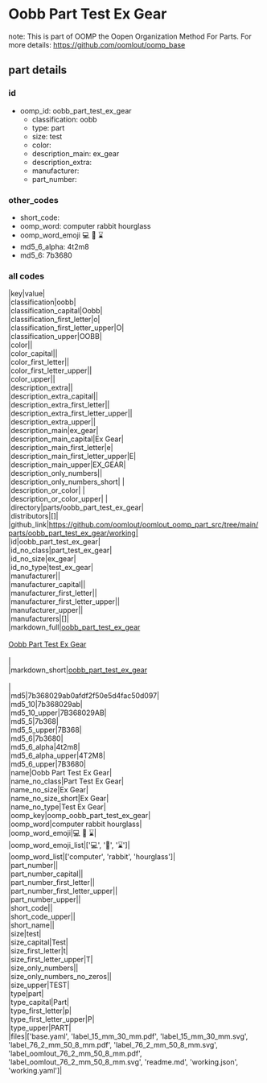 # Oobb Part Test Ex Gear  

note: This is part of OOMP the Oopen Organization Method For Parts. For more details: https://github.com/oomlout/oomp_base

##  part details





### id
* oomp_id: oobb_part_test_ex_gear
  * classification: oobb
  * type: part
  * size: test
  * color: 
  * description_main: ex_gear
  * description_extra: 
  * manufacturer: 
  * part_number: 

### other_codes
* short_code: 
* oomp_word: computer rabbit hourglass
* oomp_word_emoji :computer: :rabbit: :hourglass:
* md5_6_alpha: 4t2m8
* md5_6: 7b3680

### all codes 
|key|value|  
|classification|oobb|  
|classification_capital|Oobb|  
|classification_first_letter|o|  
|classification_first_letter_upper|O|  
|classification_upper|OOBB|  
|color||  
|color_capital||  
|color_first_letter||  
|color_first_letter_upper||  
|color_upper||  
|description_extra||  
|description_extra_capital||  
|description_extra_first_letter||  
|description_extra_first_letter_upper||  
|description_extra_upper||  
|description_main|ex_gear|  
|description_main_capital|Ex Gear|  
|description_main_first_letter|e|  
|description_main_first_letter_upper|E|  
|description_main_upper|EX_GEAR|  
|description_only_numbers||  
|description_only_numbers_short| |  
|description_or_color| |  
|description_or_color_upper| |  
|directory|parts/oobb_part_test_ex_gear|  
|distributors|[]|  
|github_link|https://github.com/oomlout/oomlout_oomp_part_src/tree/main/parts/oobb_part_test_ex_gear/working|  
|id|oobb_part_test_ex_gear|  
|id_no_class|part_test_ex_gear|  
|id_no_size|ex_gear|  
|id_no_type|test_ex_gear|  
|manufacturer||  
|manufacturer_capital||  
|manufacturer_first_letter||  
|manufacturer_first_letter_upper||  
|manufacturer_upper||  
|manufacturers|[]|  
|markdown_full|[oobb_part_test_ex_gear](https://github.com/oomlout/oomlout_oomp_part_src/tree/main/parts/oobb_part_test_ex_gear/working)<br>[](https://github.com/oomlout/oomlout_oomp_part_src/tree/main/parts/oobb_part_test_ex_gear/working)<br>[Oobb Part Test Ex Gear](https://github.com/oomlout/oomlout_oomp_part_src/tree/main/parts/oobb_part_test_ex_gear/working)<br><br>|  
|markdown_short|[oobb_part_test_ex_gear](https://github.com/oomlout/oomlout_oomp_part_src/tree/main/parts/oobb_part_test_ex_gear/working)<br><br>|  
|md5|7b368029ab0afdf2f50e5d4fac50d097|  
|md5_10|7b368029ab|  
|md5_10_upper|7B368029AB|  
|md5_5|7b368|  
|md5_5_upper|7B368|  
|md5_6|7b3680|  
|md5_6_alpha|4t2m8|  
|md5_6_alpha_upper|4T2M8|  
|md5_6_upper|7B3680|  
|name|Oobb Part Test Ex Gear|  
|name_no_class|Part Test Ex Gear|  
|name_no_size|Ex Gear|  
|name_no_size_short|Ex Gear|  
|name_no_type|Test Ex Gear|  
|oomp_key|oomp_oobb_part_test_ex_gear|  
|oomp_word|computer rabbit hourglass|  
|oomp_word_emoji|:computer: :rabbit: :hourglass:|  
|oomp_word_emoji_list|[':computer:', ':rabbit:', ':hourglass:']|  
|oomp_word_list|['computer', 'rabbit', 'hourglass']|  
|part_number||  
|part_number_capital||  
|part_number_first_letter||  
|part_number_first_letter_upper||  
|part_number_upper||  
|short_code||  
|short_code_upper||  
|short_name||  
|size|test|  
|size_capital|Test|  
|size_first_letter|t|  
|size_first_letter_upper|T|  
|size_only_numbers||  
|size_only_numbers_no_zeros||  
|size_upper|TEST|  
|type|part|  
|type_capital|Part|  
|type_first_letter|p|  
|type_first_letter_upper|P|  
|type_upper|PART|  
|files|['base.yaml', 'label_15_mm_30_mm.pdf', 'label_15_mm_30_mm.svg', 'label_76_2_mm_50_8_mm.pdf', 'label_76_2_mm_50_8_mm.svg', 'label_oomlout_76_2_mm_50_8_mm.pdf', 'label_oomlout_76_2_mm_50_8_mm.svg', 'readme.md', 'working.json', 'working.yaml']|  
